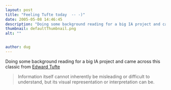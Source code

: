 ```yaml
---
layout: post
title: "Feeling Tufte today  -- -)"
date: 2005-05-08 14:46:45
description: "Doing some background reading for a big IA project and came across this classic from Edward Tufte Information itself cannot inherently be misleading or difficult to understand, but its visual representation or interpretation can be&#8230;."
thumbnail: defaultThumbnail.png
alt: ""


author: dug
---
```


<p>Doing some background reading for a big IA project and came across this classic from <a href="http://www.edwardtufte.com/tufte/">Edward Tufte</a></p>

<blockquote><p>Information itself cannot inherently be misleading or difficult to understand, but its visual representation or interpretation can be.</p></blockquote>
